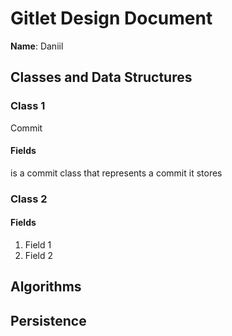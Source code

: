 # Gitlet Design Document

**Name**: Daniil

## Classes and Data Structures

### Class 1
Commit
#### Fields
is a commit class that represents a commit
it stores 


### Class 2

#### Fields

1. Field 1
2. Field 2


## Algorithms

## Persistence

